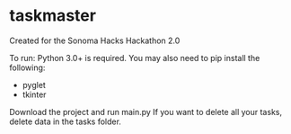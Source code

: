 # taskmaster
Created for the Sonoma Hacks Hackathon 2.0


To run: Python 3.0+ is required.
You may also need to pip install the following: 
- pyglet
- tkinter

Download the project and run main.py
If you want to delete all your tasks, delete data in the tasks folder.
